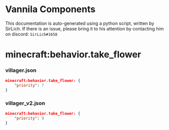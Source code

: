 # Vannila Components
This documentation is auto-generated using a python script, written by SirLich. If there is an issue, please bring it to his attention by contacting him on discord: `SirLich#1658`

# minecraft:behavior.take_flower
### villager.json
```JSON
minecraft:behavior.take_flower: {
    "priority": 7
}
```

### villager_v2.json
```JSON
minecraft:behavior.take_flower: {
    "priority": 9
}
```

